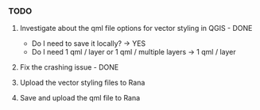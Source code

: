 ### TODO

1. Investigate about the qml file options for vector styling in QGIS - DONE
    - Do I need to save it locally? -> YES
    - Do I need 1 qml / layer or 1 qml / multiple layers -> 1 qml / layer

2. Fix the crashing issue - DONE

3. Upload the vector styling files to Rana

4. Save and upload the qml file to Rana
